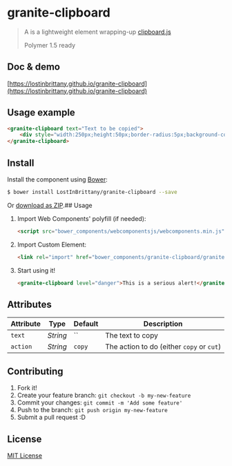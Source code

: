 # granite-clipboard

> A is a lightweight element wrapping-up [clipboard.js](https://clipboardjs.com/) 
> 
> Polymer 1.5 ready

## Doc & demo

[https://lostinbrittany.github.io/granite-clipboard](https://lostinbrittany.github.io/granite-clipboard)


## Usage example

<!--
```
<custom-element-demo>
  <template>
    <script src="../webcomponentsjs/webcomponents-lite.js"></script>
    <link rel="import" href="granite-clipboard.html">
    <next-code-block></next-code-block>
  </template>
</custom-element-demo>
```
-->
```html
<granite-clipboard text="Text to be copied">
    <div style="width:250px;height:50px;border-radius:5px;background-color:#aaaaff;cursor:pointer;">Click here</div>
</granite-clipboard> 
```



## Install

Install the component using [Bower](http://bower.io/):

```sh
$ bower install LostInBrittany/granite-clipboard --save
```

Or [download as ZIP](https://github.com/LostInBrittany/granite-clipboard/archive/gh-pages.zip).## Usage

1. Import Web Components' polyfill (if needed):

    ```html
    <script src="bower_components/webcomponentsjs/webcomponents.min.js"></script>
    ```

2. Import Custom Element:

    ```html
    <link rel="import" href="bower_components/granite-clipboard/granite-clipboard.html">
    ```

3. Start using it!

    ```html
    <granite-clipboard level="danger">This is a serious alert!</granite-clipboard>
    ```


## Attributes

Attribute     | Type      | Default  | Description
---           | ---       | ---      | ---
`text`        | *String*  | ``       | The text to copy
`action`      | *String*  | `copy`   | The action to do (either `copy` or `cut`)  



## Contributing

1. Fork it!
2. Create your feature branch: `git checkout -b my-new-feature`
3. Commit your changes: `git commit -m 'Add some feature'`
4. Push to the branch: `git push origin my-new-feature`
5. Submit a pull request :D

## License

[MIT License](http://opensource.org/licenses/MIT)